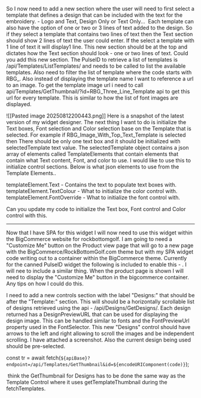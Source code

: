 
So I now need to add a new section where the user will need to first select a template that defines a design that can be included with the text for the embroidery. - Logo and Text, Design Only or Text Only...  Each template can also have the option of one or two or 3 lines of text added to the design. So if they select a template that contains two lines of text then the Text section should show 2 lines of text the user could enter. If the select a template with 1 line of text it will display1 line.  This new section should be at the top and dictates how the Text section should look - one or two lines of text. Could you add this new section. The PulseID to retrieve a list of templates is /api/Templates/ListTemplates/ and needs to be called to list the available templates. Also need to filter the list of template where the code starts with RBG_. Also instead of displaying the template name I want to reference a url to an image. To get the template image url i need to call api/Templates/GetThumbnail/?id=RBG_Three_Line_Template api to get this url for every template. This is similar to how the list of font images are displayed.


![[Pasted image 20250812200443.png]]
Here is a snapshot of the latest version of my widget designer. The next thing I want to do is initialize the Text boxes, Font selection and Color selection base on the Template that is selected. For example if RBG_Image_With_Top_Text_Template is selected then There should be only one text box and it should be initialized with selectedTemplate text value. The selectedTemplate object contains a json array of elements called TemplateElements that contain elements that contain what Text content, Font, and color to use. I would like to use this to initialize control sections. Below is what json elements to use from the Template Elements..

templateElement.Text - Contains the text to populate text boxes with.
templateElement.TextColour - What to initialize the color control with.
templateElement.FontOverride - What to initialize the font control with.

Can you update my code to initialize the Text box, Font control and Color control with this.

-------------

Now that I have  SPA for this widget I will now need to use this widget within the BigCommerce website for rockbottomgolf. I am going to need a "Customize Me" button on the Product view page that will go to a new page with the BigCommerce/RockBottomGolf.com theme but with my SPA widget code writing out to a container within the BigCommerce theme. Currently for the canned PulseID widget the following is included to enable this - <script src="https://rockbottom.pulseidconnect.com/widgetbcrockbottomff/bigcommerce.js?v=1" ></script>. I will nee to include a similar thing. When the product page is shown I will need to display the "Customize Me" button in the bigcommerce container. Any tips on how I could do this.

I need to add a new controls section with the label "Designs:" that should be after the "Template:" section. This will should be a horizontally scrollable list of designs retrieved using the api - /api/Designs/GetDesigns/. Each design returned has a DesignPreviewURL that can be used for displaying the design image. This can be handled similar to fonts and the FontPreviewUrl property used in the FontSelector. This new "Designs" control should have arrows to the left and right allowing to scroll the images and be independent scrolling. I have attached a screenshot. Also the current design being used should be pre-selected.

const tr = await fetch(`${apiBase}?endpoint=/api/Templates/GetThumbnail&id=${encodeURIComponent(code)}`);


 think the GetThumbnail for Designs has to be done the same way as the Template Control where it uses getTemplateThumbnail during the fetchTemplates.
